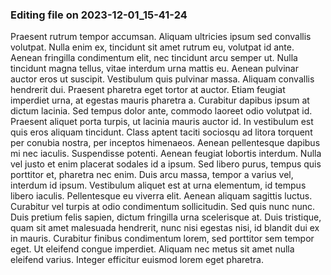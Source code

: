 

### Editing file on 2023-12-01_15-41-24

Praesent rutrum tempor accumsan. Aliquam ultricies ipsum sed convallis volutpat. Nulla enim ex, tincidunt sit amet rutrum eu, volutpat id ante. Aenean fringilla condimentum elit, nec tincidunt arcu semper ut. Nulla tincidunt magna tellus, vitae interdum urna mattis eu. Aenean pulvinar auctor eros ut suscipit. Vestibulum quis pulvinar massa. Aliquam convallis hendrerit dui. Praesent pharetra eget tortor at auctor. Etiam feugiat imperdiet urna, at egestas mauris pharetra a. Curabitur dapibus ipsum at dictum lacinia. Sed tempus dolor ante, commodo laoreet odio volutpat id. Praesent aliquet porta turpis, ut lacinia mauris auctor id. In vestibulum est quis eros aliquam tincidunt.
Class aptent taciti sociosqu ad litora torquent per conubia nostra, per inceptos himenaeos. Aenean pellentesque dapibus mi nec iaculis. Suspendisse potenti. Aenean feugiat lobortis interdum. Nulla vel justo et enim placerat sodales id a ipsum. Sed libero purus, tempus quis porttitor et, pharetra nec enim. Duis arcu massa, tempor a varius vel, interdum id ipsum. Vestibulum aliquet est at urna elementum, id tempus libero iaculis.
Pellentesque eu viverra elit. Aenean aliquam sagittis luctus. Curabitur vel turpis at odio condimentum sollicitudin. Sed quis nunc nunc. Duis pretium felis sapien, dictum fringilla urna scelerisque at. Duis tristique, quam sit amet malesuada hendrerit, nunc nisi egestas nisi, id blandit dui ex in mauris. Curabitur finibus condimentum lorem, sed porttitor sem tempor eget. Ut eleifend congue imperdiet. Aliquam nec metus sit amet nulla eleifend varius. Integer efficitur euismod lorem eget pharetra.


